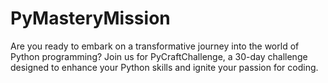 # PyMasteryMission
Are you ready to embark on a transformative journey into the world of Python programming? Join us for PyCraftChallenge, a 30-day challenge designed to enhance your Python skills and ignite your passion for coding.
